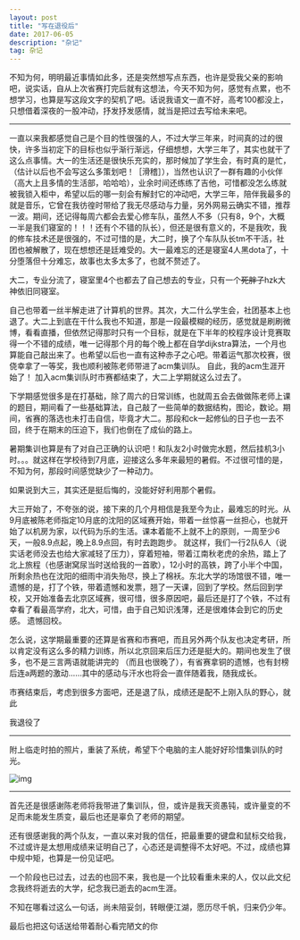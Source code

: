 ```yaml
---
layout: post
title: "写在退役后"
date: 2017-06-05 
description: "杂记"
tag: 杂记
---
```


不知为何，明明最近事情如此多，还是突然想写点东西，也许是受我父亲的影响吧，说实话，自从上次省赛打完后就有这想法，今天不知为何，感觉有点累，也不想学习，也算是写这段文字的契机了吧。话说我语文一直不好，高考100都没上，只想借着深夜的一股冲动，抒发抒发感情，就当是把过去写给未来吧。

------

一直以来我都感觉自己是个目的性很强的人，不过大学三年来，时间真的过的很快，许多当初定下的目标也似乎渐行渐远，仔细想想，大学三年了，其实也就干了这么点事情。大一的生活还是很快乐充实的，那时候加了学生会，有时真的是忙，（估计以后也不会写这么多策划吧！［滑稽］），当然也认识了一群有趣的小伙伴（高大上且多情的生活部，哈哈哈），业余时间还练练了吉他，可惜都没怎么练就被我锁入柜中，希望以后的哪一刻会有解封它的冲动吧，大学三年，陪伴我最多的就是音乐，它曾在我彷徨时带给了我无尽感动与力量，另外网易云确实不错，推荐一波。期间，还记得每周六都会去爱心修车队，虽然人不多（只有8，9个，大概一半是我们寝室的！！！还有个不错的队长），但还是很有意义的，不是我吹，我的修车技术还是很强的，不过可惜的是，大二时，换了个车队队长tm不干活，社团也被解散了，现在想想还是廷难受的。大一最难忘的还是寝室4人黑dota了，十分堕落但十分难忘，故事也太多太多了，也就不赘述了。

大二，专业分流了，寝室里4个也都去了自己想去的专业，只有一个~~死胖子~~hzk大神依旧同寝室。

自己也带着一丝半解走进了计算机的世界。其次，大二什么学生会，社团基本上也退了。大二上到底在干什么我也不知道，那是一段最模糊的经历，感觉就是刷刷微博，看看直播，但依然记得那时只有一个目标，就是在下半年的校程序设计竞赛取得一个不错的成绩，唯一记得那个月的每个晚上都在自学dijkstra算法，一个月也算能自己敲出来了。也希望以后也一直有这种赤子之心吧。带着运气那次校赛，很侥幸拿了一等奖，我也顺利被陈老师带进了acm集训队。 自此，我的acm生涯开始了！ 加入acm集训队时市赛都结束了，大二上学期就这么过去了。         

下学期感觉很多是在打基础，除了周六的日常训练，也就周五会去做做陈老师上课的题目，期间看了一些基础算法，自己敲了一些简单的数据结构，图论，数论。期间，省赛的落选也未打击自信，毕竟才大二。那段和ck一起修仙的日子也一去不回，终于在期末的压迫下，我们也倒在了成仙的路上。         

暑期集训也算是有了对自己正确的认识吧！和队友2小时做完水题，然后挂机3小时。。。就这样在学校待到7月底，迎接这么多年来最短的暑假。不过很可惜的是，不知为何，那段时间感觉缺少了一种动力。 

如果说到大三，其实还是挺后悔的，没能好好利用那个暑假。

大三开始了，不夸张的说，接下来的几个月相信是我至今为止，最难忘的时光。从9月底被陈老师指定10月底的沈阳的区域赛开始，带着一丝惊喜一丝担心，也就开始了以机房为家，以代码为乐的生活。课本着能不上就不上的原则，一周至少6天，一般8.9点起，晚上8.9点回，有时去跑跑步。 就这样，我们一行2队6人（说实话老师没去也给大家减轻了压力），穿着短袖，带着江南秋老虎的余热，踏上了北上旅程（也感谢窝尿当时送给我的一首歌），12小时的高铁，跨了小半个中国，所剩余热也在沈阳的细雨中消失殆尽，换上了棉袄。东北大学的场馆很不错，唯一遗憾的是，打了个铁，带着遗憾和发票，翘了一天课，回到了学校。然后回到学校，又开始准备去北京区域赛，很可惜，很多原因吧，最后还是打了个铁，不过有幸看了看最高学府，北大，可惜，由于自己知识浅薄，还是很难体会到它的历史感。 遗憾回校。

怎么说，这学期最重要的还算是省赛和市赛吧，而且另外两个队友也决定考研，所以肯定没有这么多的精力训练，所以北京回来后压力还是挺大的。期间也发生了很多，也不是三言两语就能讲完的 （而且也很晚了），有省赛拿铜的遗憾，也有封榜后连a两题的激动……其中的感动与汗水也将会一直伴随着我，随我成长。

市赛结束后，考虑到很多方面吧，还是退了队，成绩还是配不上刚入队的野心，就此 

我退役了 

------

附上临走时拍的照片，重装了系统，希望下个电脑的主人能好好珍惜集训队的时光。

![img](pic1.jpg)

------

首先还是很感谢陈老师将我带进了集训队，但，或许是我天资愚钝，或许量变的不足而未能发生质变，最后也还是辜负了老师的期望。 

还有很感谢我的两个队友，一直以来对我的信任，把最重要的键盘和鼠标交给我，不过或许是太想用成绩来证明自己了，心态还是调整得不太好吧。不过，成绩也算中规中矩，也算是一份见证吧。

一个阶段也已过去，过去的也回不来，我也是一个比较看重未来的人，仅以此文纪念我终将逝去的大学，纪念我已逝去的acm生涯。 

不知在哪看过这么一句话，尚未陪妥剑，转眼便江湖，愿历尽千帆，归来仍少年。 

最后也把这句话送给带着耐心看完陋文的你​​​​

